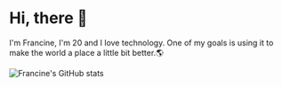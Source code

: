 # Hi, there 👋

I'm Francine, I'm 20 and I love technology. One of my goals is using it to make the world a place a little bit better.:earth_americas:

![Francine's GitHub stats](https://github-readme-stats.vercel.app/api?username=f-francine&show_icons=true&theme=radical)

<!--[![Top Langs](https://github-readme-stats.vercel.app/api/top-langs/?username=f-francine&show_icons=true&theme=radical)](https://github.com/f-francine/github-readme-stats) 
-->
<!--
**f-francine/f-francine** is a ✨ _special_ ✨ repository because its `README.md` (this file) appears on your GitHub profile.

Here are some ideas to get you started:

- 🔭 I’m currently working on ...
- 🌱 I’m currently learning ...
- 👯 I’m looking to collaborate on ...
- 🤔 I’m looking for help with ...
- 💬 Ask me about ...
- 📫 How to reach me: ...
- 😄 Pronouns: ...
- ⚡ Fun fact: ...
-->
